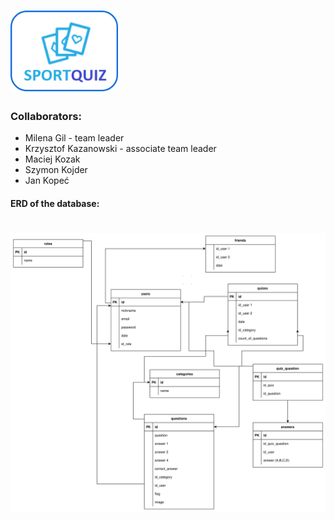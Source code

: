# <img src="public/img/Logo.png" style="height: 129px; width: 172px;"/>
### Collaborators:
* Milena Gil - team leader
* Krzysztof Kazanowski - associate team leader
* Maciej Kozak
* Szymon Kojder
* Jan Kopeć

#### ERD of the database:
# <img src="Sports_Quiz_App_ERD.svg"/>
